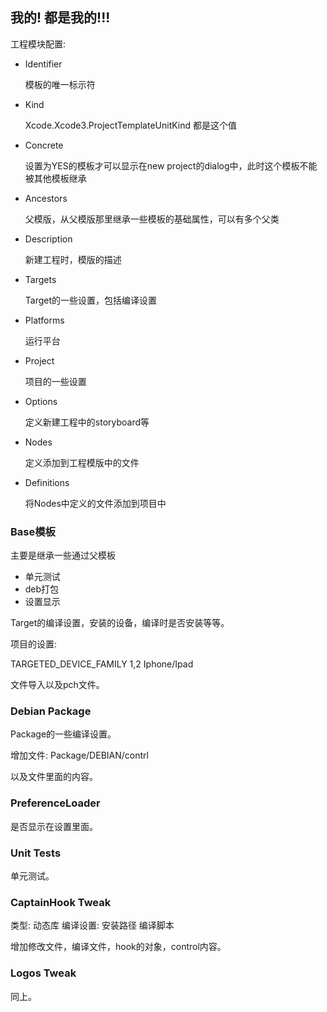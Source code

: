 

##  我的! 都是我的!!!

工程模块配置:

* Identifier 
	
	模板的唯一标示符
* Kind 

	Xcode.Xcode3.ProjectTemplateUnitKind 都是这个值
* Concrete

	设置为YES的模板才可以显示在new project的dialog中，此时这个模板不能被其他模板继承
* Ancestors

	父模版，从父模版那里继承一些模板的基础属性，可以有多个父类
* Description

	新建工程时，模版的描述
* Targets

	Target的一些设置，包括编译设置
* Platforms

	运行平台
* Project

	项目的一些设置
* Options

	定义新建工程中的storyboard等
* Nodes

	定义添加到工程模版中的文件
* Definitions

	将Nodes中定义的文件添加到项目中
	
### Base模板
主要是继承一些通过父模板

* 单元测试
* deb打包
* 设置显示

Target的编译设置，安装的设备，编译时是否安装等等。

项目的设置:

TARGETED_DEVICE_FAMILY 1,2  Iphone/Ipad

文件导入以及pch文件。

### Debian Package
Package的一些编译设置。

增加文件:
Package/DEBIAN/contrl

以及文件里面的内容。

### PreferenceLoader
是否显示在设置里面。

### Unit Tests
单元测试。

### CaptainHook Tweak
类型:
动态库
编译设置:
安装路径
编译脚本

增加修改文件，编译文件，hook的对象，control内容。

### Logos Tweak
同上。

